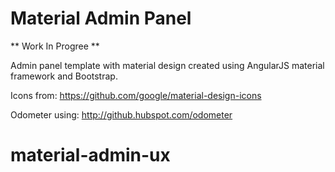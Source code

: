 Material Admin Panel
=============
** Work In Progree **

Admin panel template with material design created using AngularJS material framework and Bootstrap. 

Icons from:
https://github.com/google/material-design-icons

Odometer using:
http://github.hubspot.com/odometer
# material-admin-ux 
